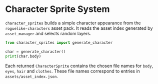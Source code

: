 # Character Sprite System

`character_sprites` builds a simple character appearance from the
`roguelike-characters` asset pack. It reads the asset index generated by
`asset_manager` and selects random layers.

```python
from character_sprites import generate_character

char = generate_character()
print(char.body)
```

Each returned `CharacterSprite` contains the chosen file names for `body`,
`eyes`, `hair` and `clothes`. These file names correspond to entries in
`assets/asset_index.json`.
